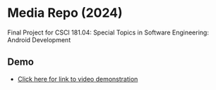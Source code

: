 # Media Repo (2024) 
Final Project for CSCI 181.04: Special Topics in Software Engineering: Android Development

## Demo 
- [Click here for link to video demonstration](https://youtu.be/HOH8bnB3kT0)
